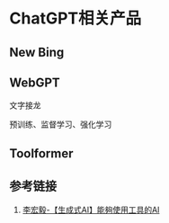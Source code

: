 # ChatGPT相关产品


## New Bing



## WebGPT

文字接龙

预训练、监督学习、强化学习


## Toolformer




## 参考链接
1. [李宏毅-【生成式AI】能夠使用工具的AI](https://www.youtube.com/watch?v=ZID220t_MpI&ab_channel=Hung-yiLee)
